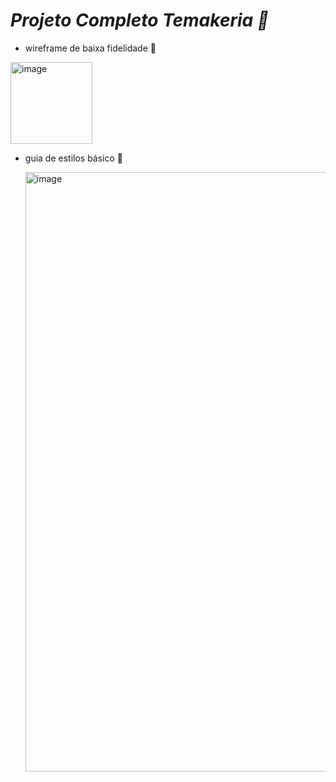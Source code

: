 # *Projeto Completo Temakeria 🍣*

- wireframe de baixa fidelidade 🍜

<img width="131" alt="image" src="https://github.com/user-attachments/assets/1592fc65-3d41-4d9d-abbf-3eebb0bb5e62">

- guia de estilos básico 🦮
  
  <img width="959" alt="image" src="https://github.com/user-attachments/assets/b6501f92-6254-4586-9242-3cd35c7d6841">

